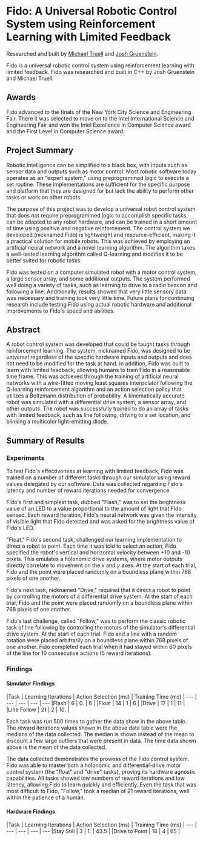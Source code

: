 # Fido: A Universal Robotic Control System using Reinforcement Learning with Limited Feedback

Researched and built by [Michael Truell](https://github.com/truell20 "Michael Truell") and [Josh Gruenstein](https://github.com/joshuagruenstein "Josh Gruenstein").

Fido is a universal robotic control system using reinforcement learning with limited feedback. Fido was researched and built in C++ by Josh Gruenstein and Michael Truell.

## Awards

Fido advanced to the finals of the New York City Science and Engineering Fair. There it was selected to move on to the Intel International Science and Engineering Fair and won the Intel Excellence in Computer Science award and the First Level in Computer Science award.

## Project Summary

Robotic intelligence can be simplified to a black box, with inputs such as sensor data and outputs such as motor control.  Most robotic software today operates as an "expert system," using preprogrammed logic to execute a set routine.  These implementations are sufficient for the specific purpose and platform that they are designed for but lack the ability to perform other tasks or work on other robots.

The purpose of this project was to develop a universal robot control system that does not require preprogrammed logic to accomplish specific tasks, can be adapted to any robot hardware, and can be trained in a short amount of time using positive and negative reinforcement.  The control system we developed (nicknamed Fido) is lightweight and resource-efficient, making it a practical solution for mobile robots.  This was achieved by employing an artificial neural network and a novel learning algorithm.  The algorithm takes a well-tested learning algorithm called Q-learning and modifies it to be better suited for robotic tasks.

Fido was tested on a computer simulated robot with a motor control system, a large sensor array, and some additional outputs.  The system performed well doing a variety of tasks, such as learning to drive to a radio beacon and following a line.  Additionally, results showed that very little sensory data was necessary and training took very little time.  Future plans for continuing research include testing Fido using actual robotic hardware and additional improvements to Fido's speed and abilities.

## Abstract

A robot control system was developed that could be taught tasks through reinforcement learning.  The system, nicknamed Fido, was designed to be universal regardless of the specific hardware inputs and outputs and does not need to be modified for the task at hand. In addition, Fido was built to learn with limited feedback, allowing humans to train Fido in a reasonable time frame. This was achieved through the training of artificial neural networks with a wire-fitted moving least squares interpolator following the Q-learning reinforcement algorithm and an action selection policy that utilizes a Boltzmann distribution of probability. A kinematically accurate robot was simulated with a differential drive system, a sensor array, and other outputs.  The robot was successfully trained to do an array of tasks with limited feedback, such as line following, driving to a set location, and blinking a multicolor light-emitting diode.

## Summary of Results

### Experiments

To test Fido's effectiveness at learning with limited feedback, Fido was trained on a number of different tasks through our simulator using reward values delegated by our software. Data was collected regarding Fido's latency and number of reward iterations needed for convergence.

Fido's first and simplest task, dubbed "Flash," was to set the brightness value of an LED to a value proportional to the amount of light that Fido sensed. Each reward iteration, Fido's neural network was given the intensity of visible light that Fido detected and was asked for the brightness value of Fido's LED.

"Float," Fido's second task, challenged our learning implementation to direct a robot to point. Each time it was told to select an action, Fido specified the robot's vertical and horizontal velocity between +10 and -10 pixels. This emulates a holonomic drive systems, where motor outputs directly correlate to movement on the $x$ and $y$ axes. At the start of each trial, Fido and the point were placed randomly on a boundless plane within 768 pixels of one another.

Fido's next task, nicknamed "Drive," required that it direct a robot to point by controlling the motors of a differential drive system. At the start of each trial, Fido and the point were placed randomly on a boundless plane within 768 pixels of one another.

Fido's last challenge, called "Follow," was to perform the classic robotic task of line following by controlling the motors of the simulator's differential drive system. At the start of each trial, Fido and a line with a random rotation were placed arbitrarily on a boundless plane within 768 pixels of one another. Fido completed each trial when it had stayed within 60 pixels of the line for 10 consecutive actions (5 reward iterations).

### Findings

#### Simulator Findings

|Task     | Learning Iterations     | Action Selection (ms)     | Training Time (ms)      |
--- | --- | --- | --- | ---
|Flash       | 6                   | 0.                  | 6               |
|Float       | 14                  | 1                  | 6               |
|Drive       | 17                  | 1                  | 11              |
|Line Follow | 21                  | 2                  | 10.             |

Each task was run 500 times to gather the data show in the above table.  The reward iterations values shown in the above data table were the medians of the data collected. The median is shown instead of the mean to discount a few large outliers that were present in data. The time data shown above is the mean of the data collected.

The data collected demonstrates the prowess of the Fido control system.   Fido was able to master both a holonomic and differential-drive motor control system (the "float" and "drive" tasks), proving its hardware agnostic capabilities.  All tasks showed low numbers of reward iterations and low latency, allowing Fido to learn quickly and efficiently. Even the task that was most difficult to Fido, "Follow," took a median of 21 reward iterations, well within the patience of a human.

#### Hardware Findings
|Task     | Learning Iterations     | Action Selection (ms)     | Training Time (ms)      |
--- | --- | --- | --- | ---
|Stay Still       | 3                   | 1.                  | 43.5               |
|Drive to Point       | 18                  | 4                 | 65               |
